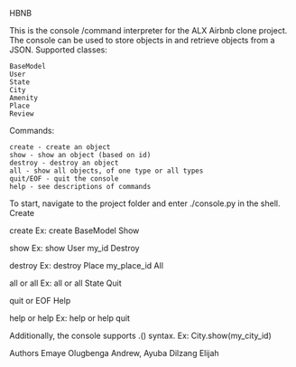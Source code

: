 HBNB

This is the console /command interpreter for the ALX Airbnb clone project. The console can be used to store objects in and retrieve objects from a JSON.
Supported classes:

    BaseModel
    User
    State
    City
    Amenity
    Place
    Review

Commands:

    create - create an object
    show - show an object (based on id)
    destroy - destroy an object
    all - show all objects, of one type or all types
    quit/EOF - quit the console
    help - see descriptions of commands

To start, navigate to the project folder and enter ./console.py in the shell.
Create

create <class name> Ex: create BaseModel
Show

show <class name> <object id> Ex: show User my_id
Destroy

destroy <class name> <object id> Ex: destroy Place my_place_id
All

all or all <class name> Ex: all or all State
Quit

quit or EOF
Help

help or help <command> Ex: help or help quit

Additionally, the console supports <class name>.<command>(<parameters>) syntax. Ex: City.show(my_city_id)

Authors
Emaye Olugbenga Andrew,
Ayuba Dilzang Elijah

